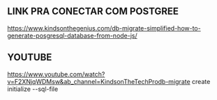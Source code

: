 ## LINK PRA CONECTAR COM POSTGREE
https://www.kindsonthegenius.com/db-migrate-simplified-how-to-generate-posgresql-database-from-node-js/

## YOUTUBE
https://www.youtube.com/watch?v=F2XNjqWDMsw&ab_channel=KindsonTheTechProdb-migrate create initialize --sql-file
